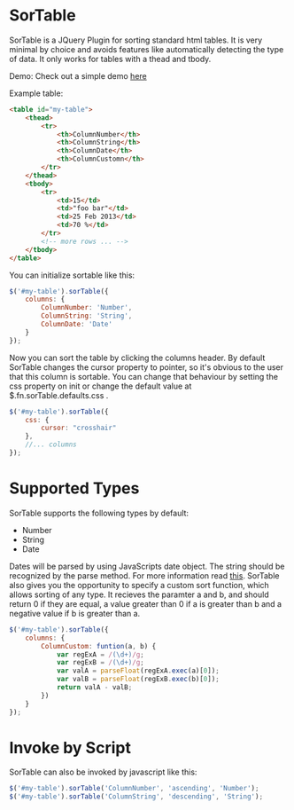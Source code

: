 SorTable
========

SorTable is a JQuery Plugin for sorting standard html tables. It is very minimal by choice and avoids features like automatically detecting the type of data. It only works for tables with a thead and tbody.

Demo:
Check out a simple demo <a href="http://codepen.io/anon/pen/levgb">here</a>

Example table:

```html
<table id="my-table">
    <thead>
        <tr>
            <th>ColumnNumber</th>
            <th>ColumnString</th>
            <th>ColumnDate</th>
            <th>ColumnCustomn</th>
        </tr>
    </thead>
    <tbody>
        <tr>
            <td>15</td>
            <td>"foo bar"</td>
            <td>25 Feb 2013</td>
            <td>70 %</td>
        </tr>
        <!-- more rows ... -->
    </tbody>
</table>
```

You can initialize sortable like this:

```javascript
$('#my-table').sorTable({
    columns: {
        ColumnNumber: 'Number',
        ColumnString: 'String',
        ColumnDate: 'Date'
    }
});
```

Now you can sort the table by clicking the columns header. By default SorTable changes the cursor property to pointer, so it's obvious to the user that this column is sortable. You can change that behaviour by setting the css property on init or change the default value at $.fn.sorTable.defaults.css .

```javascript
$('#my-table').sorTable({
    css: {
        cursor: "crosshair"
    },
    //... columns
});
```

# Supported Types

SorTable supports the following types by default:

* Number
* String
* Date

Dates will be parsed by using JavaScripts date object. The string should be recognized by the parse method. For more information read [this](https://developer.mozilla.org/en-US/docs/JavaScript/Reference/Global_Objects/Date/parse). SorTable also gives you the opportunity to specify a custom sort function, which allows sorting of any type. It recieves the paramter a and b, and should return 0 if they are equal, a value greater than 0 if a is greater than b and a negative value if b is greater than a.

```javascript
$('#my-table').sorTable({
    columns: {
        ColumnCustom: funtion(a, b) {
            var regExA = /(\d+)/g;
            var regExB = /(\d+)/g;
            var valA = parseFloat(regExA.exec(a)[0]);
            var valB = parseFloat(regExB.exec(b)[0]);
            return valA - valB;
        })
    }
});
```


# Invoke by Script
SorTable can also be invoked by javascript like this:

```javascript
$('#my-table').sorTable('ColumnNumber', 'ascending', 'Number');
$('#my-table').sorTable('ColumnString', 'descending', 'String');
```
